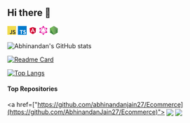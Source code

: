 ## Hi there 👋
<!-- Languages logos-->
<code><img height="20" alt="javascript" src="https://raw.githubusercontent.com/github/explore/80688e429a7d4ef2fca1e82350fe8e3517d3494d/topics/javascript/javascript.png"></code>
<code><img height="20" alt="typescript" src="https://raw.githubusercontent.com/github/explore/80688e429a7d4ef2fca1e82350fe8e3517d3494d/topics/typescript/typescript.png"></code>
<code><img height="20" alt="react" src="https://raw.githubusercontent.com/github/explore/80688e429a7d4ef2fca1e82350fe8e3517d3494d/topics/angular/angular.png"></code>
<code><img height="20" alt="graphql" src="https://raw.githubusercontent.com/github/explore/5c058a388828bb5fde0bcafd4bc867b5bb3f26f3/topics/graphql/graphql.png"></code>
<code><img height="20" alt="nodejs" src="https://raw.githubusercontent.com/github/explore/80688e429a7d4ef2fca1e82350fe8e3517d3494d/topics/nodejs/nodejs.png"></code>    
<!-- This if for showing my stats on my profile -->
![Abhinandan's GitHub stats](https://github-readme-stats.vercel.app/api?username=abhinandanjain27&show_icons=true&theme=ambient_gradient)
<!-- This it the link to add extra Repositories to my profile. Or can say important ones-->
[![Readme Card](https://github-readme-stats.vercel.app/api/pin/?username=abhinandanjain27a&repo=github-readme-stats&theme=ambient_gradient)](https://github.com/abhinandanjain27/Ecommerce)
<!-- This is to show languages used in projects  -->
[![Top Langs](https://github-readme-stats.vercel.app/api/top-langs/?username=abhinandanjain27&layout=donut-vertical&theme=ambient_gradient)](https://github.com/abhinandanjain27/github-readme-stats)


#### Top Repositories


<a href=["https://github.com/abhinandanjain27/Ecommerce](https://github.com/AbhinandanJain27/Ecommerce)">
  <img align="center" src="https://github-readme-stats.vercel.app/api/pin/?username=abhinandanjain27&repo=github-readme-stats&theme=ambient_gradient" />
</a>
<a href="https://github.com/abhinandanjain27/Ecommerce">
  <img align="center" src="https://github-readme-stats.vercel.app/api/pin/?username=abhinandanjain27&repo=anuraghazra.github.io&theme=ambient_gradienty" />
</a>

<br />
<br />
<!--**AbhinandanJain27/AbhinandanJain27** is a ✨ _special_ ✨ repository because its `README.md` (this file) appears on your GitHub profile.

Here are some ideas to get you started:

- 🔭 I’m currently working on ...
- 🌱 I’m currently learning ...
- 👯 I’m looking to collaborate on ...
- 🤔 I’m looking for help with ...
- 💬 Ask me about ...
- 📫 How to reach me: ...
- 😄 Pronouns: ...
- ⚡ Fun fact: ...
-->

